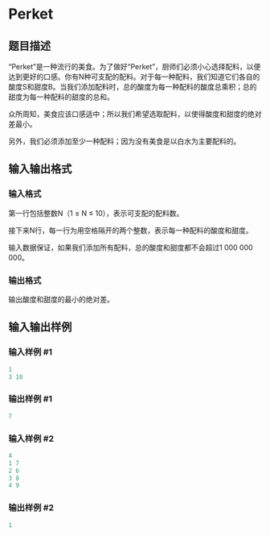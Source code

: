 # Perket

## 题目描述

“Perket”是一种流行的美食。为了做好“Perket”，厨师们必须小心选择配料，以便达到更好的口感。你有N种可支配的配料。对于每一种配料，我们知道它们各自的酸度S和甜度B。当我们添加配料时，总的酸度为每一种配料的酸度总乘积；总的甜度为每一种配料的甜度的总和。

众所周知，美食应该口感适中；所以我们希望选取配料，以使得酸度和甜度的绝对差最小。

另外，我们必须添加至少一种配料；因为没有美食是以白水为主要配料的。

## 输入输出格式

### 输入格式

第一行包括整数N（1 ≤ N ≤ 10），表示可支配的配料数。

接下来N行，每一行为用空格隔开的两个整数，表示每一种配料的酸度和甜度。

输入数据保证，如果我们添加所有配料，总的酸度和甜度都不会超过1 000 000 000。

### 输出格式

输出酸度和甜度的最小的绝对差。

## 输入输出样例

### 输入样例 #1

```cpp
1
3 10

```
### 输出样例 #1

```cpp
7
```


### 输入样例 #2

```cpp
4
1 7
2 6
3 8
4 9
```


### 输出样例 #2

```cpp
1
```


